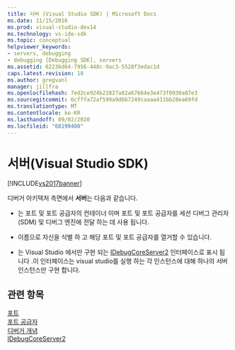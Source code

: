 ```yaml
---
title: 서버 (Visual Studio SDK) | Microsoft Docs
ms.date: 11/15/2016
ms.prod: visual-studio-dev14
ms.technology: vs-ide-sdk
ms.topic: conceptual
helpviewer_keywords:
- servers, debugging
- debugging [Debugging SDK], servers
ms.assetid: 62236d64-7956-448c-9ac3-5528f3edac1d
caps.latest.revision: 18
ms.author: gregvanl
manager: jillfra
ms.openlocfilehash: 7ed2ce924b22827a82a67664e3e473f0930a87e3
ms.sourcegitcommit: 6cfffa72af599a9d667249caaaa411bb28ea69fd
ms.translationtype: MT
ms.contentlocale: ko-KR
ms.lasthandoff: 09/02/2020
ms.locfileid: "68199400"
---
```

# <a name="servers-visual-studio-sdk"></a>서버(Visual Studio SDK)
[!INCLUDE[vs2017banner](../../includes/vs2017banner.md)]

디버거 아키텍처 측면에서 **서버**는 다음과 같습니다.  
  
- 는 포트 및 포트 공급자의 컨테이너 이며 포트 및 포트 공급자를 세션 디버그 관리자 (SDM) 및 디버그 엔진에 전달 하는 데 사용 됩니다.  
  
- 이름으로 자신을 식별 하 고 해당 포트 및 포트 공급자를 열거할 수 있습니다.  
  
- 는 Visual Studio 에서만 구현 되는 [IDebugCoreServer2](../../extensibility/debugger/reference/idebugcoreserver2.md) 인터페이스로 표시 됩니다 .이 인터페이스는 visual studio를 실행 하는 각 인스턴스에 대해 하나의 서버 인스턴스만 구현 합니다.  
  
## <a name="see-also"></a>관련 항목  
 [포트](../../extensibility/debugger/ports.md)   
 [포트 공급자](../../extensibility/debugger/port-suppliers.md)   
 [디버거 개념](../../extensibility/debugger/debugger-concepts.md)   
 [IDebugCoreServer2](../../extensibility/debugger/reference/idebugcoreserver2.md)
